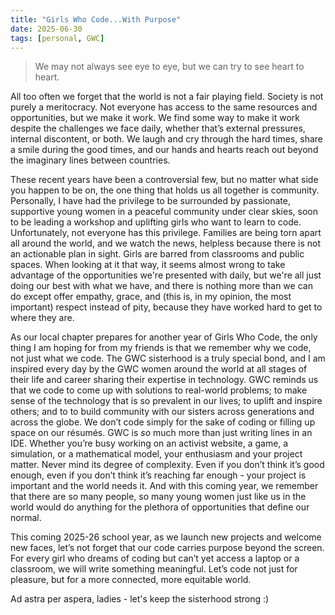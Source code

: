 ```yaml
---
title: "Girls Who Code...With Purpose"
date: 2025-06-30
tags: [personal, GWC]
---
```


> We may not always see eye to eye, but we can try to see heart to heart.

All too often we forget that the world is not a fair playing field. Society is not purely a meritocracy. Not everyone has access to the same resources and opportunities, but we make it work. We find some way to make it work despite the challenges we face daily, whether that’s external pressures, internal discontent, or both. We laugh and cry through the hard times, share a smile during the good times, and our hands and hearts reach out beyond the imaginary lines between countries. 

These recent years have been a controversial few, but no matter what side you happen to be on, the one thing that holds us all together is community. Personally, I have had the privilege to be surrounded by passionate, supportive young women in a peaceful community under clear skies, soon to be leading a workshop and uplifting girls who want to learn to code. Unfortunately, not everyone has this privilege. Families are being torn apart all around the world, and we watch the news, helpless because there is not an actionable plan in sight. Girls are barred from classrooms and public spaces. When looking at it that way, it seems almost wrong to take advantage of the opportunities we're presented with daily, but we're all just doing our best with what we have, and there is nothing more than we can do except offer empathy, grace, and (this is, in my opinion, the most important) respect instead of pity, because they have worked hard to get to where they are.

As our local chapter prepares for another year of Girls Who Code, the only thing I am hoping for from my friends is that we remember why we code, not just what we code. The GWC sisterhood is a truly special bond, and I am inspired every day by the GWC women around the world at all stages of their life and career sharing their expertise in technology. GWC reminds us that we code to come up with solutions to real-world problems; to make sense of the technology that is so prevalent in our lives; to uplift and inspire others; and to to build community with our sisters across generations and across the globe. We don’t code simply for the sake of coding or filling up space on our résumés. GWC is *so* much more than just writing lines in an IDE. Whether you’re busy working on an activist website, a game, a simulation, or a mathematical model, your enthusiasm and your project matter. Never mind its degree of complexity. Even if you don’t think it’s good enough, even if you don’t think it’s reaching far enough - your project is important and the world needs it. And with this coming year, we remember that there are so many people, so many young women just like us in the world would do anything for the plethora of opportunities that define our normal.

This coming 2025-26 school year, as we launch new projects and welcome new faces, let’s not forget that our code carries purpose beyond the screen. For every girl who dreams of coding but can’t yet access a laptop or a classroom, we will write something meaningful. Let’s code not just for pleasure, but for a more connected, more equitable world. 

Ad astra per aspera, ladies - let's keep the sisterhood strong :)
